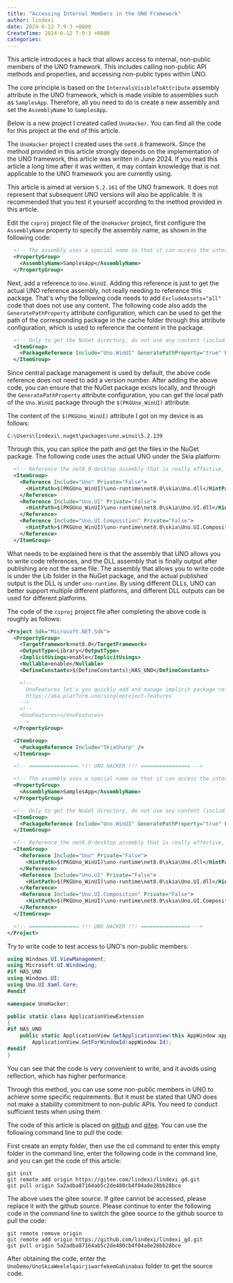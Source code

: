 ```yaml
---
title: "Accessing Internal Members in the UNO Framework"
author: lindexi
date: 2024-6-12 7:9:3 +0800
CreateTime: 2024-6-12 7:9:3 +0800
categories: 
---
```


This article introduces a hack that allows access to internal, non-public members of the UNO framework. This includes calling non-public API methods and properties, and accessing non-public types within UNO.

<!--more-->


<!-- 发布 -->
<!-- 博客 -->

The core principle is based on the `InternalsVisibleToAttribute` assembly attribute in the UNO framework, which is made visible to assemblies such as `SamplesApp`. Therefore, all you need to do is create a new assembly and set the `AssemblyName` to `SamplesApp`.

Below is a new project I created called `UnoHacker`. You can find all the code for this project at the end of this article.

The `UnoHacker` project I created uses the `net8.0` framework. Since the method provided in this article strongly depends on the implementation of the UNO framework, this article was written in June 2024. If you read this article a long time after it was written, it may contain knowledge that is not applicable to the UNO framework you are currently using.

This article is aimed at version `5.2.161` of the UNO framework. It does not represent that subsequent UNO versions will also be applicable. It is recommended that you test it yourself according to the method provided in this article.

Edit the `csproj` project file of the `UnoHacker` project, first configure the `AssemblyName` property to specify the assembly name, as shown in the following code:

```xml
  <!-- The assembly uses a special name so that it can access the internal API. -->
  <PropertyGroup>
    <AssemblyName>SamplesApp</AssemblyName>
  </PropertyGroup>
```

Next, add a reference to `Uno.WinUI`. Adding this reference is just to get the actual UNO reference assembly, not really needing to reference this package. That's why the following code needs to add `ExcludeAssets="all"` code that does not use any content. The following code also adds the `GeneratePathProperty` attribute configuration, which can be used to get the path of the corresponding package in the cache folder through this attribute configuration, which is used to reference the content in the package.

```xml
  <!-- Only to get the NuGet directory, do not use any content (including compile;runtime;build, etc.) -->
  <ItemGroup>
    <PackageReference Include="Uno.WinUI" GeneratePathProperty="true" PrivateAssets="all" ExcludeAssets="all" />
  </ItemGroup>
```

Since central package management is used by default, the above code reference does not need to add a version number. After adding the above code, you can ensure that the NuGet package exists locally, and through the `GeneratePathProperty` attribute configuration, you can get the local path of the `Uno.WinUI` package through the `$(PKGUno_WinUI)` attribute.

The content of the `$(PKGUno_WinUI)` attribute I got on my device is as follows:

```
C:\Users\lindexi\.nuget\packages\uno.winui\5.2.139
```

Through this, you can splice the path and get the files in the NuGet package. The following code uses the actual UNO under the Skia platform:

```xml
  <!-- Reference the net8.0-desktop assembly that is really effective, not the assembly dedicated to reference. -->
  <ItemGroup>
    <Reference Include="Uno" Private="False">
      <HintPath>$(PKGUno_WinUI)\uno-runtime\net8.0\skia\Uno.dll</HintPath>
    </Reference>
    <Reference Include="Uno.UI" Private="False">
      <HintPath>$(PKGUno_WinUI)\uno-runtime\net8.0\skia\Uno.UI.dll</HintPath>
    </Reference>
    <Reference Include="Uno.UI.Composition" Private="False">
      <HintPath>$(PKGUno_WinUI)\uno-runtime\net8.0\skia\Uno.UI.Composition.dll</HintPath>
    </Reference>
  </ItemGroup>
```

What needs to be explained here is that the assembly that UNO allows you to write code references, and the DLL assembly that is finally output after publishing are not the same file. The assembly that allows you to write code is under the Lib folder in the NuGet package, and the actual published output is the DLL is under `uno-runtime`. By using different DLLs, UNO can better support multiple different platforms, and different DLL outputs can be used for different platforms.

The code of the `csproj` project file after completing the above code is roughly as follows:

```xml
<Project Sdk="Microsoft.NET.Sdk">
  <PropertyGroup>
    <TargetFramework>net8.0</TargetFramework>
    <OutputType>Library</OutputType>
    <ImplicitUsings>enable</ImplicitUsings>
    <Nullable>enable</Nullable>
    <DefineConstants>$(DefineConstants);HAS_UNO</DefineConstants>

    <!--
      UnoFeatures let's you quickly add and manage implicit package references based on the features you want to use.
      https://aka.platform.uno/singleproject-features
    -->
    <!--
    <UnoFeatures></UnoFeatures>
    -->
  </PropertyGroup>

  <ItemGroup>
    <PackageReference Include="SkiaSharp" />
  </ItemGroup>

  <!-- ================ !!! UNO HACKER !!! ================ -->

  <!-- The assembly uses a special name so that it can access the internal API. -->
  <PropertyGroup>
    <AssemblyName>SamplesApp</AssemblyName>
  </PropertyGroup>

  <!-- Only to get the NuGet directory, do not use any content (including compile;runtime;build, etc.) -->
  <ItemGroup>
    <PackageReference Include="Uno.WinUI" GeneratePathProperty="true" PrivateAssets="all" ExcludeAssets="all" />
  </ItemGroup>

  <!-- Reference the net8.0-desktop assembly that is really effective, not the assembly dedicated to reference. -->
  <ItemGroup>
    <Reference Include="Uno" Private="False">
      <HintPath>$(PKGUno_WinUI)\uno-runtime\net8.0\skia\Uno.dll</HintPath>
    </Reference>
    <Reference Include="Uno.UI" Private="False">
      <HintPath>$(PKGUno_WinUI)\uno-runtime\net8.0\skia\Uno.UI.dll</HintPath>
    </Reference>
    <Reference Include="Uno.UI.Composition" Private="False">
      <HintPath>$(PKGUno_WinUI)\uno-runtime\net8.0\skia\Uno.UI.Composition.dll</HintPath>
    </Reference>
  </ItemGroup>

  <!-- ================ !!! UNO HACKER !!! ================ -->
</Project>
```

Try to write code to test access to UNO's non-public members:

```csharp
using Windows.UI.ViewManagement;
using Microsoft.UI.Windowing;
#if HAS_UNO
using Windows.UI;
using Uno.UI.Xaml.Core;
#endif

namespace UnoHacker;

public static class ApplicationViewExtension
{
#if HAS_UNO
    public static ApplicationView GetApplicationView(this AppWindow appWindow) =>
        ApplicationView.GetForWindowId(appWindow.Id);
#endif
}
```

You can see that the code is very convenient to write, and it avoids using reflection, which has higher performance.

Through this method, you can use some non-public members in UNO to achieve some specific requirements. But it must be stated that UNO does not make a stability commitment to non-public APIs. You need to conduct sufficient tests when using them.

The code of this article is placed on [github](https://github.com/lindexi/lindexi_gd/tree/5a2adba87164ab5c2de480cb4f04a8e28bb28bce/UnoDemo/UnoSkiaWeelelqairjiwarfekemGahinabai) and [gitee](https://gitee.com/lindexi/lindexi_gd/tree/5a2adba87164ab5c2de480cb4f04a8e28bb28bce/UnoDemo/UnoSkiaWeelelqairjiwarfekemGahinabai). You can use the following command line to pull the code:

First create an empty folder, then use the cd command to enter this empty folder in the command line, enter the following code in the command line, and you can get the code of this article:

```
git init
git remote add origin https://gitee.com/lindexi/lindexi_gd.git
git pull origin 5a2adba87164ab5c2de480cb4f04a8e28bb28bce
```

The above uses the gitee source. If gitee cannot be accessed, please replace it with the github source. Please continue to enter the following code in the command line to switch the gitee source to the github source to pull the code:

```
git remote remove origin
git remote add origin https://github.com/lindexi/lindexi_gd.git
git pull origin 5a2adba87164ab5c2de480cb4f04a8e28bb28bce
```

After obtaining the code, enter the `UnoDemo/UnoSkiaWeelelqairjiwarfekemGahinabai` folder to get the source code.
